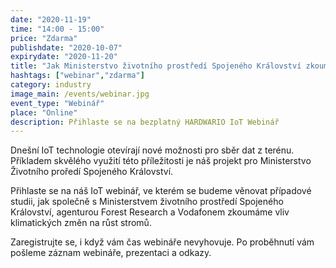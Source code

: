 ```yaml
---
date: "2020-11-19"
time: "14:00 - 15:00"
price: "Zdarma"
publishdate: "2020-10-07"
expirydate: "2020-11-20"
title: "Jak Ministerstvo životního prostředí Spojeného Království zkoumá vliv změn klimatických podmínek na růst stromů"
hashtags: ["webinar","zdarma"]
category: industry
image_main: /events/webinar.jpg
event_type: "Webinář"
place: "Online"
description: Přihlaste se na bezplatný HARDWARIO IoT Webinář
---
```


<div class = "row">
<div class = "col pr-30">
<p>Dnešní IoT technologie otevírají nové možnosti pro sběr dat z terénu. Příkladem skvělého využití této příležitosti je náš projekt pro Ministerstvo Životního proředí Spojeného Království.</p>

<p>Přihlaste se na náš IoT webinář, ve kterém se budeme věnovat případové studii, jak společně s Ministerstvem životního prostředí Spojeného Království, agenturou Forest Research a Vodafonem zkoumáme vliv klimatických změn na růst stromů.</p>



</div>
<div class = "col-12 col-md-5">

<script charset="utf-8" type="text/javascript" src="//js.hsforms.net/forms/shell.js"></script>
<script>
jQuery(window).scroll(function() {
if (!jQuery('.hbspt-form').length) {
hbspt.forms.create({
    portalId: "5453210",
    formId: "ba424800-240e-456e-835b-811e327f0ccd"
});
}
});
</script>

<p class = "font-14 font-lnh16">Zaregistrujte se, i když vám čas webináře nevyhovuje. Po proběhnutí vám pošleme záznam webináře, prezentaci a odkazy.</p>
</div>
</div>